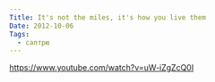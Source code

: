 ```yaml
---
Title: It's not the miles, it's how you live them
Date: 2012-10-06
Tags:
  - саптрю
---
```


https://www.youtube.com/watch?v=uW-iZgZcQ0I
